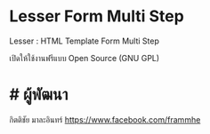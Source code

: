 # Lesser Form Multi Step
Lesser : HTML Template Form Multi Step 

เปิดให้ใช้งานฟรีแบบ Open Source (GNU GPL)

# # ผู้พัฒนา
กิตติชัย มาละอินทร์
https://www.facebook.com/frammhe
